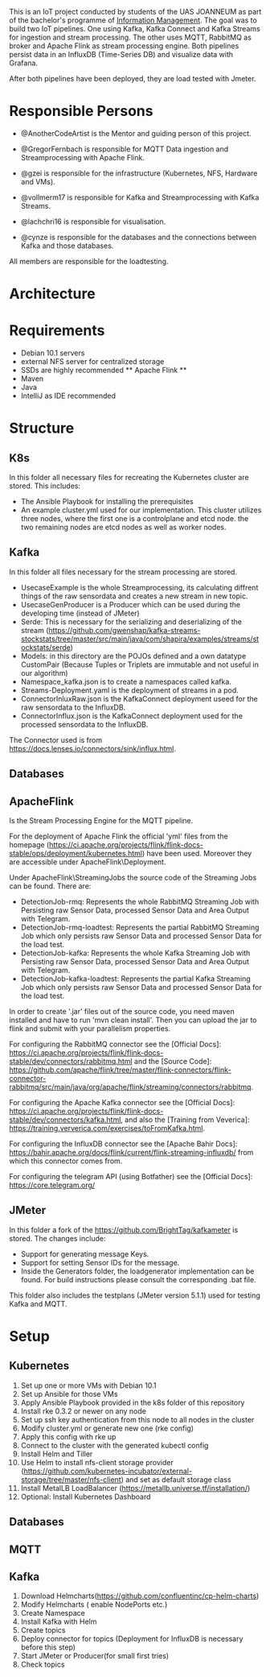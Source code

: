 This is an IoT project conducted by students of the UAS JOANNEUM as part of the bachelor's programme of [Information Management](https://www.fh-joanneum.at/informationsmanagement/bachelor/). The goal was to build two IoT pipelines. One using Kafka, Kafka Connect and Kafka Streams for ingestion and stream processing. The other uses MQTT, RabbitMQ as broker and Apache Flink as stream processing engine. Both pipelines persist data in an InfluxDB (Time-Series DB) and visualize data with Grafana.

After both pipelines have been deployed, they are load tested with Jmeter.

# Responsible Persons

* @AnotherCodeArtist is the Mentor and guiding person of this project.

* @GregorFernbach is responsible for MQTT Data ingestion and Streamprocessing with Apache Flink.

* @gzei is responsible for the infrastructure (Kubernetes, NFS, Hardware and VMs).

* @vollmerm17 is responsible for Kafka and Streamprocessing with Kafka Streams.

* @lachchri16 is responsible for visualisation.

* @cynze is responsible for the databases and the connections between Kafka and those databases.

All members are responsible for the loadtesting.

# Architecture

# Requirements

* Debian 10.1 servers
* external NFS server for centralized storage
* SSDs are highly recommended
** Apache Flink **
* Maven
* Java
* IntelliJ as IDE recommended

# Structure

## K8s

In this folder all necessary files for recreating the Kubernetes cluster are stored. This includes:

* The Ansible Playbook for installing the prerequisites
* An example cluster.yml used for our implementation. This cluster utilizes three nodes, where the first one is a controlplane and etcd node.
the two remaining nodes are etcd nodes as well as worker nodes.

## Kafka

In this folder all files necessary for the stream processing are stored. 

- UsecaseExample is the whole Streamprocessing, its calculating diffrent things of the raw sensordata and creates a new stream in  new topic.
- UsecaseGenProducer is a Producer which can be used during the developing time (instead of JMeter)
- Serde: This is necessary for the serializing and deserializing of the stream (https://github.com/gwenshap/kafka-streams-stockstats/tree/master/src/main/java/com/shapira/examples/streams/stockstats/serde)
- Models: in this directory are the POJOs defined and a own datatype CustomPair (Because Tuples or Triplets are immutable and not useful in our algorithm)
- Namespace_kafka.json is to create a namespaces called kafka.
- Streams-Deployment.yaml is the deployment of streams in a pod.
- ConnectorInluxRaw.json is the KafkaConnect deployment useed for the raw sensordata to the InfluxDB.
- ConnectorInflux.json is the KafkaConnect deployment used for the processed sensordata to the InfluxDB. 

The Connector used is from https://docs.lenses.io/connectors/sink/influx.html.

## Databases

## ApacheFlink

Is the Stream Processing Engine for the MQTT pipeline.

For the deployment of Apache Flink  the official 'yml' files from the homepage (https://ci.apache.org/projects/flink/flink-docs-stable/ops/deployment/kubernetes.html) have been used. Moreover they are accessible under ApacheFlink\Deployment.

Under ApacheFlink\StreamingJobs the source code of the Streaming Jobs can be found. There are:

- DetectionJob-rmq: Represents the whole RabbitMQ Streaming Job with Persisting raw Sensor Data, processed Sensor Data and Area Output with Telegram.
- DetectionJob-rmq-loadtest: Represents the partial RabbitMQ Streaming Job which only persists raw Sensor Data and processed Sensor Data for the load test.
- DetectionJob-kafka: Represents the whole Kafka Streaming Job with Persisting raw Sensor Data, processed Sensor Data and Area Output with Telegram.
- DetectionJob-kafka-loadtest: Represents the partial Kafka Streaming Job which only persists raw Sensor Data and processed Sensor Data for the load test.

In order to create '.jar' files out of the source code, you need maven installed and have to run 'mvn clean install'.
Then you can upload the jar to flink and submit with your parallelism properties.

For configuring the RabbitMQ connector see the [Official Docs]: https://ci.apache.org/projects/flink/flink-docs-stable/dev/connectors/rabbitmq.html and the [Source Code]: https://github.com/apache/flink/tree/master/flink-connectors/flink-connector-rabbitmq/src/main/java/org/apache/flink/streaming/connectors/rabbitmq.

For configuring the Apache Kafka connector see the [Official Docs]: https://ci.apache.org/projects/flink/flink-docs-stable/dev/connectors/kafka.html, and also the [Training from Veverica]: https://training.ververica.com/exercises/toFromKafka.html.

For configuring the InfluxDB connector see the [Apache Bahir Docs]: https://bahir.apache.org/docs/flink/current/flink-streaming-influxdb/ from which this connector comes from.

For configuring the telegram API (using Botfather) see the [Official Docs]: https://core.telegram.org/

## JMeter

In this folder a fork of the https://github.com/BrightTag/kafkameter is stored. The changes include:

* Support for generating message Keys.
* Support for setting Sensor IDs for the message.
* Inside the Generators folder, the loadgenerator implementation can be found. For build instructions please consult the corresponding .bat file.

This folder also includes the testplans (JMeter version 5.1.1) used for testing Kafka and MQTT.

# Setup

## Kubernetes

1. Set up one or more VMs with Debian 10.1
2. Set up Ansible for those VMs
3. Apply Ansible Playbook provided in the k8s folder of this repository
4. Install rke 0.3.2 or newer on any node
5. Set up ssh key authentication from this node to all nodes in the cluster
6. Modify cluster.yml or generate new one (rke config)
7. Apply this config with rke up
8. Connect to the cluster with the generated kubectl config
9. Install Helm and Tiller
10. Use Helm to install nfs-client storage provider (https://github.com/kubernetes-incubator/external-storage/tree/master/nfs-client) and set as default storage class
11. Install MetalLB LoadBalancer (https://metallb.universe.tf/installation/)
12. Optional: Install Kubernetes Dashboard

## Databases

## MQTT

## Kafka

1. Download Helmcharts(https://github.com/confluentinc/cp-helm-charts)
2. Modify Helmcharts ( enable NodePorts etc.)
3. Create Namespace
4. Install Kafka with Helm 
5. Create topics 
6. Deploy connector for topics (Deployment for InfluxDB is necessary before this step)
7. Start JMeter or Producer(for small first tries)
8. Check topics
